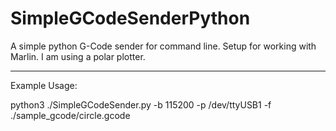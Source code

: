 # SimpleGCodeSenderPython
A simple python G-Code sender for command line. Setup for working with Marlin. I am using a polar plotter.

-----

Example Usage:

python3 ./SimpleGCodeSender.py -b 115200 -p /dev/ttyUSB1 -f ./sample_gcode/circle.gcode
